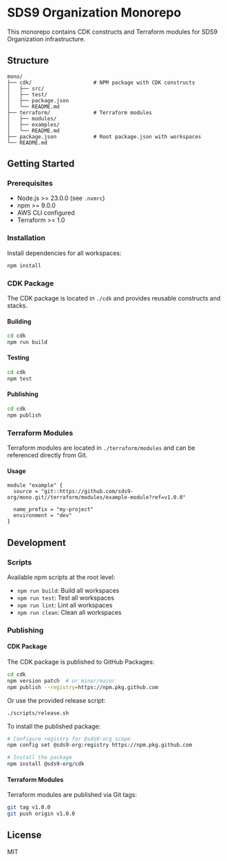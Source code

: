 # SDS9 Organization Monorepo

This monorepo contains CDK constructs and Terraform modules for SDS9 Organization infrastructure.

## Structure

```
mono/
├── cdk/                    # NPM package with CDK constructs
│   ├── src/
│   ├── test/
│   ├── package.json
│   └── README.md
├── terraform/              # Terraform modules
│   ├── modules/
│   ├── examples/
│   └── README.md
├── package.json            # Root package.json with workspaces
└── README.md
```

## Getting Started

### Prerequisites

- Node.js >= 23.0.0 (see `.nvmrc`)
- npm >= 9.0.0
- AWS CLI configured
- Terraform >= 1.0

### Installation

Install dependencies for all workspaces:

```bash
npm install
```

### CDK Package

The CDK package is located in `./cdk` and provides reusable constructs and stacks.

#### Building

```bash
cd cdk
npm run build
```

#### Testing

```bash
cd cdk
npm test
```

#### Publishing

```bash
cd cdk
npm publish
```

### Terraform Modules

Terraform modules are located in `./terraform/modules` and can be referenced directly from Git.

#### Usage

```hcl
module "example" {
  source = "git::https://github.com/sds9-org/mono.git//terraform/modules/example-module?ref=v1.0.0"
  
  name_prefix = "my-project"
  environment = "dev"
}
```

## Development

### Scripts

Available npm scripts at the root level:

- `npm run build`: Build all workspaces
- `npm run test`: Test all workspaces
- `npm run lint`: Lint all workspaces
- `npm run clean`: Clean all workspaces

### Publishing

#### CDK Package

The CDK package is published to GitHub Packages:

```bash
cd cdk
npm version patch  # or minor/major
npm publish --registry=https://npm.pkg.github.com
```

Or use the provided release script:

```bash
./scripts/release.sh
```

To install the published package:

```bash
# Configure registry for @sds9-org scope
npm config set @sds9-org:registry https://npm.pkg.github.com

# Install the package
npm install @sds9-org/cdk
```

#### Terraform Modules

Terraform modules are published via Git tags:

```bash
git tag v1.0.0
git push origin v1.0.0
```

## License

MIT
